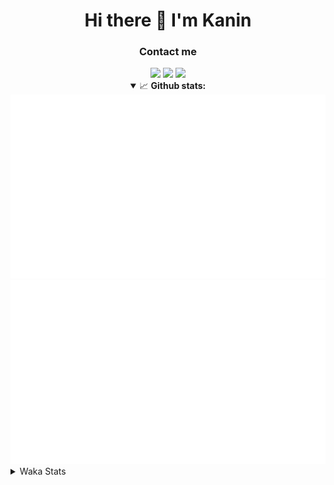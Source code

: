 <div align="center">
 <h1>Hi there 👋 I'm Kanin</h1>
 <h3>Contact me</h3>
 <a href="mailto:im@kanin.dev"><img src="https://img.shields.io/badge/gmail-%23D14836.svg?&style=for-the-badge&logo=gmail&logoColor=white"/></a>
 <a href="https://twitter.com/KaninDev"><img src="https://img.shields.io/badge/twitter-%231DA1F2.svg?&style=for-the-badge&logo=twitter&logoColor=white"/></a>
 <a href="https://www.linkedin.com/in/KaninDev"><img src="https://img.shields.io/badge/linkedin-%230077B5.svg?&style=for-the-badge&logo=linkedin&logoColor=white"/></a>
<details open>
  <summary>📈 <b>Github stats:</b></summary>
  <img src="https://github.com/Kanin/Kanin/blob/master/scripts/GitHubStats/generated/overview.svg"/>
  <img src="https://github.com/Kanin/Kanin/blob/master/scripts/GitHubStats/generated/languages.svg"/>
</details>
</div>

<details>
 <summary>Waka Stats</summary>

<!--START_SECTION:waka-->
![Code Time](http://img.shields.io/badge/Code%20Time-1%2C828%20hrs%2056%20mins-blue)

![Profile Views](http://img.shields.io/badge/Profile%20Views-1-blue)

![Lines of code](https://img.shields.io/badge/From%20Hello%20World%20I%27ve%20Written-21%20Thousand%20lines%20of%20code-blue)

**🐱 My GitHub Data** 

> 🏆 59 Contributions in the Year 2022
 > 
> 📦 83.2 kB Used in GitHub's Storage 
 > 
> 🚫 Not Opted to Hire
 > 
> 📜 13 Public Repositories 
 > 
> 🔑 9 Private Repositories  
 > 
**I'm an Early 🐤** 

```text
🌞 Morning    111 commits    ████░░░░░░░░░░░░░░░░░░░░░   17.34% 
🌆 Daytime    234 commits    █████████░░░░░░░░░░░░░░░░   36.56% 
🌃 Evening    151 commits    ██████░░░░░░░░░░░░░░░░░░░   23.59% 
🌙 Night      144 commits    █████░░░░░░░░░░░░░░░░░░░░   22.5%

```
📅 **I'm Most Productive on Monday** 

```text
Monday       119 commits    ████░░░░░░░░░░░░░░░░░░░░░   18.59% 
Tuesday      97 commits     ███░░░░░░░░░░░░░░░░░░░░░░   15.16% 
Wednesday    83 commits     ███░░░░░░░░░░░░░░░░░░░░░░   12.97% 
Thursday     75 commits     ███░░░░░░░░░░░░░░░░░░░░░░   11.72% 
Friday       95 commits     ███░░░░░░░░░░░░░░░░░░░░░░   14.84% 
Saturday     67 commits     ██░░░░░░░░░░░░░░░░░░░░░░░   10.47% 
Sunday       104 commits    ████░░░░░░░░░░░░░░░░░░░░░   16.25%

```


📊 **This Week I Spent My Time On** 

```text
⌚︎ Time Zone: America/New_York

💬 Programming Languages: 
Python                   8 hrs 49 mins       █████████████████████░░░░   86.33% 
virtualenv               43 mins             █░░░░░░░░░░░░░░░░░░░░░░░░   7.03% 
requirements.txt         13 mins             ░░░░░░░░░░░░░░░░░░░░░░░░░   2.21% 
GitIgnore file           6 mins              ░░░░░░░░░░░░░░░░░░░░░░░░░   1.04% 
Log File                 6 mins              ░░░░░░░░░░░░░░░░░░░░░░░░░   0.99%

🔥 Editors: 
PyCharm                  10 hrs 13 mins      █████████████████████████   100.0%

🐱‍💻 Projects: 
Adore                    4 hrs 7 mins        ██████████░░░░░░░░░░░░░░░   40.42% 
TomsBotPyCord            3 hrs 58 mins       █████████░░░░░░░░░░░░░░░░   38.87% 
OhioBot                  2 hrs 4 mins        █████░░░░░░░░░░░░░░░░░░░░   20.29% 
Unknown Project          2 mins              ░░░░░░░░░░░░░░░░░░░░░░░░░   0.35% 
Naila.py                 0 secs              ░░░░░░░░░░░░░░░░░░░░░░░░░   0.06%

💻 Operating System: 
Linux                    10 hrs 13 mins      █████████████████████████   100.0%

```

**I Mostly Code in Python** 

```text
Python                   23 repos            ███████████████████░░░░░░   76.67% 
JavaScript               3 repos             ██░░░░░░░░░░░░░░░░░░░░░░░   10.0% 
Java                     2 repos             █░░░░░░░░░░░░░░░░░░░░░░░░   6.67% 
Kotlin                   1 repo              ░░░░░░░░░░░░░░░░░░░░░░░░░   3.33% 
HTML                     1 repo              ░░░░░░░░░░░░░░░░░░░░░░░░░   3.33%

```


**Timeline**

![Chart not found](https://raw.githubusercontent.com/Kanin/Kanin/master/charts/bar_graph.png) 


 Last Updated on 30/01/2022 00:35:54 UTC
<!--END_SECTION:waka-->
</details>
